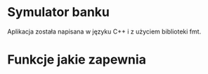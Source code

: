 # Symulator banku
Aplikacja została napisana w języku C++ i z użyciem biblioteki fmt.

# Funkcje jakie zapewnia 
